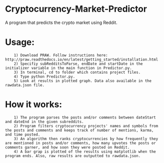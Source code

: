 # Cryptocurrency-Market-Predictor
A program that predicts the crypto market using Reddit.


# Usage:
        1) Download PRAW. Follow instructions here: http://praw.readthedocs.io/en/latest/getting_started/installation.html.
        2) Specifiy subRedditsToParse, endDate and startDate in the initializer variable in the main function in Predictor.py.
        3) In terminal, cd to folder which contains project files.
        4) Type python Predictor.py.
        5) Look at results in plotted graph. Data also available in the rawdata.json file.


# How it works:
        1) The program parses the posts and/or comments between dateStart and dateEnd in the given subreddits.
        2) Program filters cryptocurrency projects' names and symbols from the posts and comments and keeps track of number of mentions, karma, and time posted.
        3) An algorithm then ranks cryptocurrencies by how frequently they are mentioned in posts and/or comments, how many upvotes the posts or comments garner, and how soon they were posted on Reddit.
        4) A bar grap is plotted of the results using matplotlib when the program ends. Also, raw results are outputted to rawdata.json.

